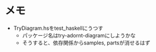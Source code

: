 メモ
====

* TryDiagram.hsをtest\_haskellにうつす
	+ パッケージ名はtry-adornt-diagramにしようかな
	+ そうすると、依存関係からsamples, partsが消せるはず
